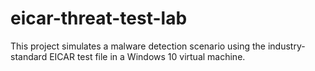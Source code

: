 # eicar-threat-test-lab
This project simulates a malware detection scenario using the industry-standard EICAR test file in a Windows 10 virtual machine.
